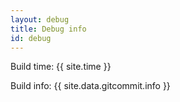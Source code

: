 ```yaml
---
layout: debug
title: Debug info
id: debug
---
```


Build time: {{ site.time }}

Build info: {{ site.data.gitcommit.info }}

